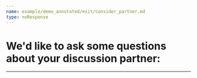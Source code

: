 ```yaml
---
name: example/demo_annotated/exit/consider_partner.md
type: noResponse
---
```


# We'd like to ask some questions about **your discussion partner**:

---
